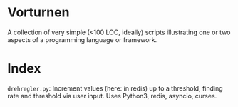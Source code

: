 # Vorturnen

A collection of very simple (<100 LOC, ideally) scripts illustrating one or two aspects of a programming language or
framework.

# Index

`drehregler.py`: Increment values (here: in redis) up to a threshold, finding rate and threshold via user input. Uses
Python3, redis, asyncio, curses.
